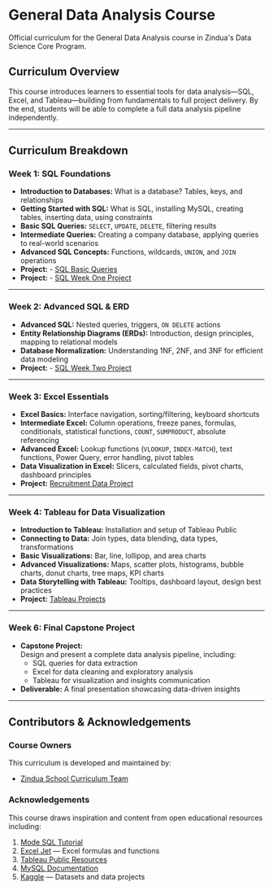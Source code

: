# General Data Analysis Course  
Official curriculum for the General Data Analysis course in Zindua's Data Science Core Program.

## Curriculum Overview  
This course introduces learners to essential tools for data analysis—SQL, Excel, and Tableau—building from fundamentals to full project delivery. By the end, students will be able to complete a full data analysis pipeline independently.

---

## Curriculum Breakdown

### Week 1: SQL Foundations  
- **Introduction to Databases:** What is a database? Tables, keys, and relationships  
- **Getting Started with SQL:** What is SQL, installing MySQL, creating tables, inserting data, using constraints  
- **Basic SQL Queries:** `SELECT`, `UPDATE`, `DELETE`, filtering results  
- **Intermediate Queries:** Creating a company database, applying queries to real-world scenarios  
- **Advanced SQL Concepts:** Functions, wildcards, `UNION`, and `JOIN` operations
- **Project:** - [SQL Basic Queries](https://classroom.github.com/a/2b5f98g5)
- **Project:** - [SQL Week One Project](https://classroom.github.com/a/cwhqTgHW)

---

### Week 2: Advanced SQL & ERD  
- **Advanced SQL:** Nested queries, triggers, `ON DELETE` actions  
- **Entity Relationship Diagrams (ERDs):** Introduction, design principles, mapping to relational models  
- **Database Normalization:** Understanding 1NF, 2NF, and 3NF for efficient data modeling  
- **Project:** - [SQL Week Two Project](https://classroom.github.com/a/cwhqTgHW)

---

### Week 3: Excel Essentials  
- **Excel Basics:** Interface navigation, sorting/filtering, keyboard shortcuts  
- **Intermediate Excel:** Column operations, freeze panes, formulas, conditionals, statistical functions, `COUNT`, `SUMPRODUCT`, absolute referencing  
- **Advanced Excel:** Lookup functions (`VLOOKUP`, `INDEX-MATCH`), text functions, Power Query, error handling, pivot tables  
- **Data Visualization in Excel:** Slicers, calculated fields, pivot charts, dashboard principles  
- **Project:** [Recruitment Data Project](https://classroom.github.com/a/4g2LF15G)

---

### Week 4: Tableau for Data Visualization  
- **Introduction to Tableau:** Installation and setup of Tableau Public  
- **Connecting to Data:** Join types, data blending, data types, transformations  
- **Basic Visualizations:** Bar, line, lollipop, and area charts  
- **Advanced Visualizations:** Maps, scatter plots, histograms, bubble charts, donut charts, tree maps, KPI charts  
- **Data Storytelling with Tableau:** Tooltips, dashboard layout, design best practices  
- **Project:** [Tableau Projects](https://docs.google.com/spreadsheets/d/1jAmYOtJDKGxUOjmNwbdTQJirsB2AphrAl-pJh4HKcWk/edit?usp=sharing)

---

### Week 6: Final Capstone Project  
- **Capstone Project:**  
  Design and present a complete data analysis pipeline, including:  
  - SQL queries for data extraction  
  - Excel for data cleaning and exploratory analysis  
  - Tableau for visualization and insights communication  
- **Deliverable:** A final presentation showcasing data-driven insights

---

## Contributors & Acknowledgements

### Course Owners  
This curriculum is developed and maintained by:  
- [Zindua School Curriculum Team](https://zinduaschool.com)

### Acknowledgements  
This course draws inspiration and content from open educational resources including:  
1. [Mode SQL Tutorial](https://mode.com/sql-tutorial/)  
2. [Excel Jet](https://exceljet.net) — Excel formulas and functions  
3. [Tableau Public Resources](https://public.tableau.com/en-us/s/resources)  
4. [MySQL Documentation](https://dev.mysql.com/doc/)  
5. [Kaggle](https://www.kaggle.com) — Datasets and data projects  
